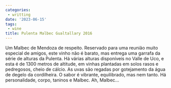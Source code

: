 ```yaml
---
categories:
 - writting
date: '2023-06-15'
tags:
 - wine
title: Pulenta Malbec Gualtallary 2016
---
```


Um Malbec de Mendoza de respeito. Reservado para uma reunião muito especial de amigos, este vinho não é barato, mas entrega uma garrafa da série de alturas da Pulenta. Há várias alturas disponíveis no Valle de Uco, e esta é de 1300 metros de altitude, em vinhas plantadas em solos rasos e pedregosos, cheio de cálcio. As uvas são regadas por gotejamento da água de degelo da cordilheira. O sabor é vibrante, equilibrado, mas nem tanto. Há personalidade, corpo, taninos e Malbec. Ah, Malbec...
